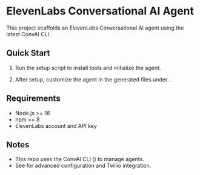 # ElevenLabs Conversational AI Agent

This project scaffolds an ElevenLabs Conversational AI agent using the latest ConvAI CLI.

## Quick Start

1. Run the setup script to install tools and initialize the agent.



2. After setup, customize the agent in the generated files under .

## Requirements
- Node.js >= 16
- npm >= 8
- ElevenLabs account and API key

## Notes
- This repo uses the ConvAI CLI () to manage agents.
- See  for advanced configuration and Twilio integration.

